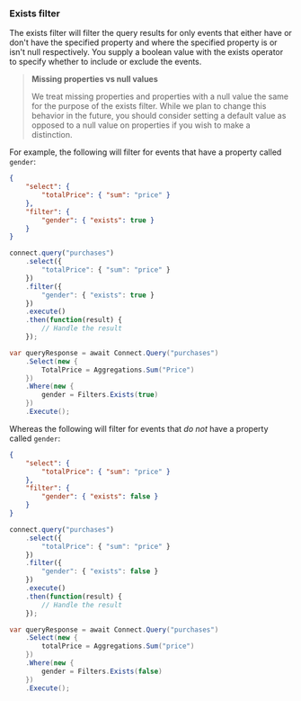### Exists filter

The exists filter will filter the query results for only events that either have or don't have the specified property
and where the specified property is or isn't null respectively.  You supply a boolean value with the exists operator
to specify whether to include or exclude the events.

> **Missing properties vs null values**
>
> We treat missing properties and properties with a null value the same for the purpose of the exists filter.  While we
> plan to change this behavior in the future, you should consider setting a default value as opposed to a null value on
> properties if you wish to make a distinction.

For example, the following will filter for events that have a property called `gender`:

```json
{
	"select": {
		"totalPrice": { "sum": "price" }
	},
	"filter": {
		"gender": { "exists": true }
	}
}
```
```js
connect.query("purchases")
    .select({
		"totalPrice": { "sum": "price" }
	})
	.filter({
		"gender": { "exists": true }
	})
	.execute()
    .then(function(result) {
        // Handle the result
    });
```
```csharp
var queryResponse = await Connect.Query("purchases")
	.Select(new {
		TotalPrice = Aggregations.Sum("Price")
	})
	.Where(new {
		gender = Filters.Exists(true)
	})
	.Execute();
```

Whereas the following will filter for events that *do not* have a property called `gender`:

```json
{
	"select": {
		"totalPrice": { "sum": "price" }
	},
	"filter": {
		"gender": { "exists": false }
	}
}
```
```js
connect.query("purchases")
    .select({
		"totalPrice": { "sum": "price" }
	})
	.filter({
		"gender": { "exists": false }
	})
	.execute()
    .then(function(result) {
        // Handle the result
    });
```
```csharp
var queryResponse = await Connect.Query("purchases")
	.Select(new {
		totalPrice = Aggregations.Sum("price")
	})
	.Where(new {
		gender = Filters.Exists(false)
	})
	.Execute();
```

